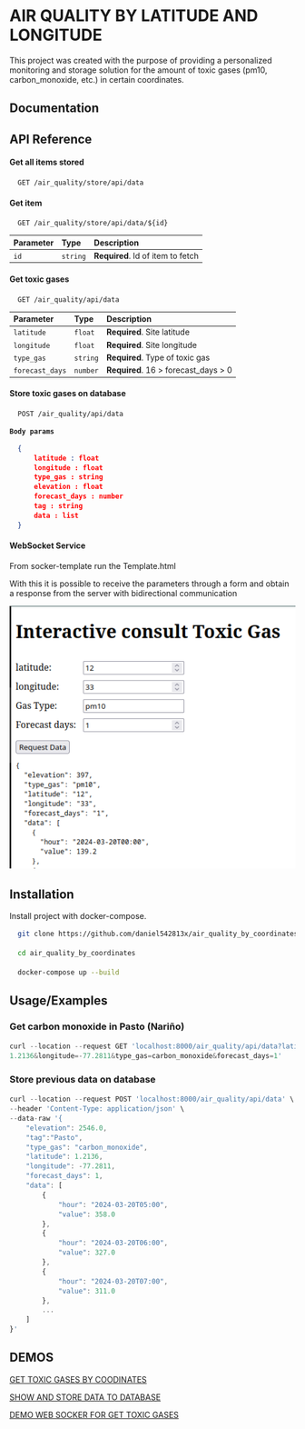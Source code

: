 
# AIR QUALITY BY LATITUDE AND LONGITUDE

This project was created with the purpose of providing a personalized monitoring and storage solution for the amount of toxic gases (pm10, carbon_monoxide, etc.) in certain coordinates.


## Documentation



## API Reference

#### Get all items stored

```http
  GET /air_quality/store/api/data
```

#### Get item 

```http
  GET /air_quality/store/api/data/${id}
```

| Parameter | Type     | Description                       |
| :-------- | :------- | :-------------------------------- |
| `id`      | `string` | **Required**. Id of item to fetch |

#### Get toxic gases 

```http
  GET /air_quality/api/data
```

| Parameter | Type     | Description                       |
| :-------- | :------- | :-------------------------------- |
| `latitude`      | `float` | **Required**. Site latitude |
| `longitude`      | `float` | **Required**. Site longitude |
| `type_gas`      | `string` | **Required**. Type of toxic gas |
| `forecast_days`      | `number` | **Required**. 16 > forecast_days > 0 |


#### Store toxic gases on database 

```http
  POST /air_quality/api/data
```

 **`Body params`**

```json
  {
      latitude : float
      longitude : float
      type_gas : string
      elevation : float
      forecast_days : number
      tag : string 
      data : list 
  }
```

#### WebSocket Service

From socker-template run the Template.html

With this it is possible to receive the parameters through a form and obtain a response from the server with bidirectional communication

![plot](./socket-template/templae-example.png)


## Installation

Install project with docker-compose.

```bash
  git clone https://github.com/daniel542813x/air_quality_by_coordinates.git

  cd air_quality_by_coordinates

  docker-compose up --build
```

    
## Usage/Examples

### Get carbon monoxide in Pasto (Nariño) 
```javascript
curl --location --request GET 'localhost:8000/air_quality/api/data?latitude=
1.2136&longitude=-77.2811&type_gas=carbon_monoxide&forecast_days=1'
```

### Store previous data on database
```javascript
curl --location --request POST 'localhost:8000/air_quality/api/data' \
--header 'Content-Type: application/json' \
--data-raw '{
    "elevation": 2546.0,
    "tag":"Pasto",
    "type_gas": "carbon_monoxide",
    "latitude": 1.2136,
    "longitude": -77.2811,
    "forecast_days": 1,
    "data": [
        {
            "hour": "2024-03-20T05:00",
            "value": 358.0
        },
        {
            "hour": "2024-03-20T06:00",
            "value": 327.0
        },
        {
            "hour": "2024-03-20T07:00",
            "value": 311.0
        },
        ...
    ]
}'
```


## DEMOS
[GET TOXIC GASES BY COODINATES](https://github.com/daniel542813x/air_quality_by_coordinates/assets/43730664/268faf97-cedb-477b-b36f-fc16917b8656)

[SHOW AND STORE DATA TO DATABASE](https://github.com/daniel542813x/air_quality_by_coordinates/assets/43730664/df194f67-3c1b-4f32-8140-45500662b3f1)

[DEMO WEB SOCKER FOR GET TOXIC GASES](https://github.com/daniel542813x/air_quality_by_coordinates/assets/43730664/6930cd2e-5426-4525-8550-7c9f9aa4d04a)



